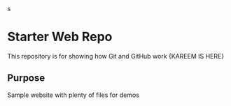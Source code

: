 s
# Starter Web Repo

This repository is for showing how Git and GitHub work {KAREEM IS HERE}

## Purpose

Sample website with plenty of files for demos
